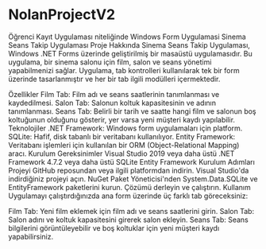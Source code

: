 # NolanProjectV2
 Öğrenci Kayıt Uygulaması niteliğinde Windows Form Uygulamasi
Sinema Seans Takip Uygulaması
Proje Hakkında
Sinema Seans Takip Uygulaması, Windows .NET Forms üzerinde geliştirilmiş bir masaüstü uygulamasıdır. Bu uygulama, bir sinema salonu için film, salon ve seans yönetimi yapabilmenizi sağlar. Uygulama, tab kontrolleri kullanılarak tek bir form üzerinde tasarlanmıştır ve her bir tab ilgili modülleri içermektedir.

Özellikler
Film Tab: Film adı ve seans saatlerinin tanımlanması ve kaydedilmesi.
Salon Tab: Salonun koltuk kapasitesinin ve adının tanımlanması.
Seans Tab: Belirli bir tarih ve saatte hangi film ve salonun boş koltuğunun olduğunu gösterir, yer varsa yeni müşteri kaydı yapılabilir.
Teknolojiler
.NET Framework: Windows form uygulamaları için platform.
SQLite: Hafif, disk tabanlı bir veritabanı kullanılıyor.
Entity Framework: Veritabanı işlemleri için kullanılan bir ORM (Object-Relational Mapping) aracı.
Kurulum
Gereksinimler
Visual Studio 2019 veya daha üstü
.NET Framework 4.7.2 veya daha üstü
SQLite
Entity Framework
Kurulum Adımları
Projeyi GitHub reposundan veya ilgili platformdan indirin.
Visual Studio'da indirdiğiniz projeyi açın.
NuGet Paket Yöneticisi'nden System.Data.SQLite ve EntityFramework paketlerini kurun.
Çözümü derleyin ve çalıştırın.
Kullanım
Uygulamayı çalıştırdığınızda ana form üzerinde üç farklı tab göreceksiniz:

Film Tab: Yeni film eklemek için film adı ve seans saatlerini girin.
Salon Tab: Salon adını ve koltuk kapasitesini girerek salon ekleyin.
Seans Tab: Seans bilgilerini görüntüleyebilir ve boş koltuklar için yeni müşteri kaydı yapabilirsiniz.
